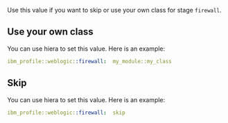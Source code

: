 Use this value if you want to skip or use your own class for stage `firewall`.

## Use your own class

You can use hiera to set this value. Here is an example:

```yaml
ibm_profile::weblogic::firewall:  my_module::my_class
```

## Skip

You can use hiera to set this value. Here is an example:

```yaml
ibm_profile::weblogic::firewall:  skip
```
